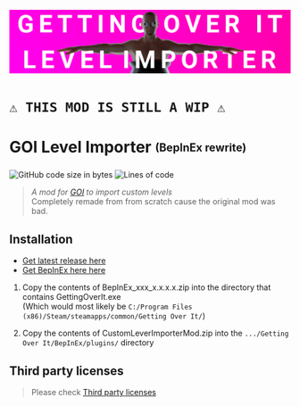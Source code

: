 ![image](./GOILevelImporterBanner.png)

# `⚠️ THIS MOD IS STILL A WIP ⚠️`

# GOI Level Importer <sub><sup>(BepInEx rewrite)</sup></sub>
![GitHub code size in bytes](https://img.shields.io/github/languages/code-size/Jor02/GOILevelImporter?style=flat-square&color=brightgreen)
![Lines of code](https://img.shields.io/tokei/lines/github/Jor02/GOILevelImporter?style=flat-square)
> _A mod for [GOI](https://store.steampowered.com/app/240720/Getting_Over_It_with_Bennett_Foddy/) to import custom levels_<br>
> Completely remade from from scratch cause the original mod was bad.

## Installation
- [Get latest release here](https://github.com/Jor02/GOILevelImporter/releases/latest)
- [Get BepInEx here here](https://github.com/BepInEx/BepInEx/releases/latest)

1. Copy the contents of BepInEx_xxx_x.x.x.x.zip into the directory that contains GettingOverIt.exe<br />
(Which would most likely be `C:/Program Files (x86)/Steam/steamapps/common/Getting Over It/`)

2. Copy the contents of CustomLeverImporterMod.zip into the `.../Getting Over It/BepInEx/plugins/` directory

## Third party licenses
> Please check [Third party licenses](./THIRDPARTY.md)
